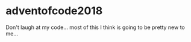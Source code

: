 # adventofcode2018
Don't laugh at my code... most of this I think is going to be pretty new to me...
